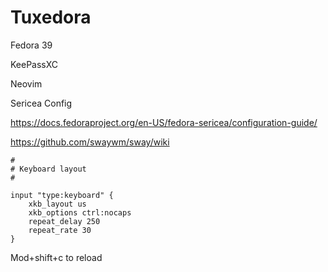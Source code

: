 # Tuxedora

Fedora 39

KeePassXC

Neovim

Sericea Config

https://docs.fedoraproject.org/en-US/fedora-sericea/configuration-guide/

https://github.com/swaywm/sway/wiki

```
#
# Keyboard layout
#

input "type:keyboard" {
    xkb_layout us
    xkb_options ctrl:nocaps
    repeat_delay 250
    repeat_rate 30
}
```
Mod+shift+c to reload
